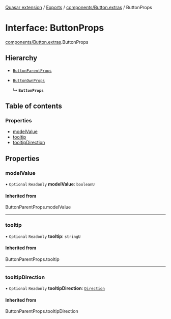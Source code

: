 [Quasar extension](../index.md) / [Exports](../modules.md) / [components/Button.extras](../modules/components_Button_extras.md) / ButtonProps

# Interface: ButtonProps

[components/Button.extras](../modules/components_Button_extras.md).ButtonProps

## Hierarchy

- [`ButtonParentProps`](../modules/components_Button_extras.md#buttonparentprops)

- [`ButtonOwnProps`](components_Button_extras.ButtonOwnProps.md)

  ↳ **`ButtonProps`**

## Table of contents

### Properties

- [modelValue](components_Button_extras.ButtonProps.md#modelvalue)
- [tooltip](components_Button_extras.ButtonProps.md#tooltip)
- [tooltipDirection](components_Button_extras.ButtonProps.md#tooltipdirection)

## Properties

### modelValue

• `Optional` `Readonly` **modelValue**: `booleanU`

#### Inherited from

ButtonParentProps.modelValue

___

### tooltip

• `Optional` `Readonly` **tooltip**: `stringU`

#### Inherited from

ButtonParentProps.tooltip

___

### tooltipDirection

• `Optional` `Readonly` **tooltipDirection**: [`Direction`](../modules/components_Tooltip_extras.md#direction)

#### Inherited from

ButtonParentProps.tooltipDirection
